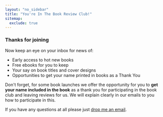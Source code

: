 ```yaml
---
layout: "no_sidebar"
title: "You're In The Book Review Club!"
sitemap:
  exclude: true  
---
```

 <div class="separator-2"></div>
 
### Thanks for joining 

Now keep an eye on your inbox for news of:

- Early access to hot new books
- Free ebooks for you to keep
- Your say on book titles and cover designs
- Opportunities to get your name printed in books as a Thank You

Don't forget, for some book launches we offer the opportunity for you to **get your name included in the book** as a thank you for participating in the book club and leaving reviews for us. We will explain clearly in our emails to you how to participate in this.

If you have any questions at all please just [drop me an email](mailto:hello@inspiringlifedesign.com).



